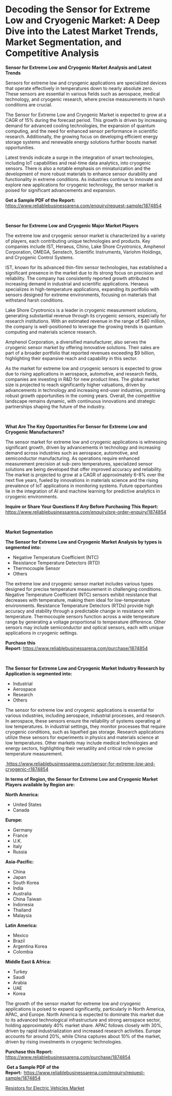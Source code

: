<p><h1>Decoding the Sensor for Extreme Low and Cryogenic Market: A Deep Dive into the Latest Market Trends, Market Segmentation, and Competitive Analysis</h1></p><p><strong>Sensor for Extreme Low and Cryogenic Market Analysis and Latest Trends</strong></p>
<p><p>Sensors for extreme low and cryogenic applications are specialized devices that operate effectively in temperatures down to nearly absolute zero. These sensors are essential in various fields such as aerospace, medical technology, and cryogenic research, where precise measurements in harsh conditions are crucial. </p><p>The Sensor for Extreme Low and Cryogenic Market is expected to grow at a CAGR of 15% during the forecast period. This growth is driven by increasing demand for advanced cooling technologies, the expansion of quantum computing, and the need for enhanced sensor performance in scientific research. Additionally, the growing focus on developing efficient energy storage systems and renewable energy solutions further boosts market opportunities. </p><p>Latest trends indicate a surge in the integration of smart technologies, including IoT capabilities and real-time data analytics, into cryogenic sensors. There is also a notable emphasis on miniaturization and the development of more robust materials to enhance sensor durability and functionality in extreme conditions. As industries continue to innovate and explore new applications for cryogenic technology, the sensor market is poised for significant advancements and expansion.</p></p>
<p><strong>Get a Sample PDF of the Report:&nbsp;</strong> <a href="https://www.reliablebusinessarena.com/enquiry/request-sample/1874854?utm_campaign=2238&utm_medium=2&utm_source=Github&utm_content=ia&utm_term=13022025&utm_id=sensor-for-extreme-low-and-cryogenic">https://www.reliablebusinessarena.com/enquiry/request-sample/1874854</a></p>
<p>&nbsp;</p>
<p><strong>Sensor for Extreme Low and Cryogenic Major Market Players</strong></p>
<p><p>The extreme low and cryogenic sensor market is characterized by a variety of players, each contributing unique technologies and products. Key companies include IST, Heraeus, Chino, Lake Shore Cryotronics, Amphenol Corporation, OMEGA, Senstech, Scientific Instruments, Variohm Holdings, and Cryogenic Control Systems. </p><p>IST, known for its advanced thin-film sensor technologies, has established a significant presence in the market due to its strong focus on precision and reliability. The company has consistently reported growth attributed to increasing demand in industrial and scientific applications. Heraeus specializes in high-temperature applications, expanding its portfolio with sensors designed for extreme environments, focusing on materials that withstand harsh conditions.</p><p>Lake Shore Cryotronics is a leader in cryogenic measurement solutions, generating substantial revenue through its cryogenic sensors, especially for research institutions. With an estimated revenue in the range of $40 million, the company is well-positioned to leverage the growing trends in quantum computing and materials science research.</p><p>Amphenol Corporation, a diversified manufacturer, also serves the cryogenic sensor market by offering innovative solutions. Their sales are part of a broader portfolio that reported revenues exceeding $9 billion, highlighting their expansive reach and capability in this sector.</p><p>As the market for extreme low and cryogenic sensors is expected to grow due to rising applications in aerospace, automotive, and research fields, companies are investing in R&D for new product lines. The global market size is projected to reach significantly higher valuations, driven by advancements in technology and increasing end-user industries, promising robust growth opportunities in the coming years. Overall, the competitive landscape remains dynamic, with continuous innovations and strategic partnerships shaping the future of the industry.</p></p>
<p>&nbsp;</p>
<p><strong>What Are The Key Opportunities For Sensor for Extreme Low and Cryogenic Manufacturers?</strong></p>
<p><p>The sensor market for extreme low and cryogenic applications is witnessing significant growth, driven by advancements in technology and increasing demand across industries such as aerospace, automotive, and semiconductor manufacturing. As operations require enhanced measurement precision at sub-zero temperatures, specialized sensor solutions are being developed that offer improved accuracy and reliability. The market is projected to grow at a CAGR of approximately 6-8% over the next five years, fueled by innovations in materials science and the rising prevalence of IoT applications in monitoring systems. Future opportunities lie in the integration of AI and machine learning for predictive analytics in cryogenic environments.</p></p>
<p><strong>Inquire or Share Your Questions If Any Before Purchasing This Report:</strong> <a href="https://www.reliablebusinessarena.com/enquiry/pre-order-enquiry/1874854?utm_campaign=2238&utm_medium=2&utm_source=Github&utm_content=ia&utm_term=13022025&utm_id=sensor-for-extreme-low-and-cryogenic">https://www.reliablebusinessarena.com/enquiry/pre-order-enquiry/1874854</a></p>
<p>&nbsp;</p>
<p><strong>Market Segmentation</strong></p>
<p><strong>The Sensor for Extreme Low and Cryogenic Market Analysis by types is segmented into:</strong></p>
<p><ul><li>Negative Temperature Coefficient (NTC)</li><li>Resistance Temperature Detectors (RTD)</li><li>Thermocouple Sensor</li><li>Others</li></ul></p>
<p><p>The extreme low and cryogenic sensor market includes various types designed for precise temperature measurement in challenging conditions. Negative Temperature Coefficient (NTC) sensors exhibit resistance that decreases with temperature, making them ideal for low-temperature environments. Resistance Temperature Detectors (RTDs) provide high accuracy and stability through a predictable change in resistance with temperature. Thermocouple sensors function across a wide temperature range by generating a voltage proportional to temperature difference. Other sensors may include semiconductor and optical sensors, each with unique applications in cryogenic settings.</p></p>
<p><strong>Purchase this Report:&nbsp;</strong><a href="https://www.reliablebusinessarena.com/purchase/1874854?utm_campaign=2238&utm_medium=2&utm_source=Github&utm_content=ia&utm_term=13022025&utm_id=sensor-for-extreme-low-and-cryogenic">https://www.reliablebusinessarena.com/purchase/1874854</a></p>
<p>&nbsp;</p>
<p><strong>The Sensor for Extreme Low and Cryogenic Market Industry Research by Application is segmented into:</strong></p>
<p><ul><li>Industrial</li><li>Aerospace</li><li>Research</li><li>Others</li></ul></p>
<p><p>The sensor for extreme low and cryogenic applications is essential for various industries, including aerospace, industrial processes, and research. In aerospace, these sensors ensure the reliability of systems operating at low temperatures. In industrial settings, they monitor processes that require cryogenic conditions, such as liquefied gas storage. Research applications utilize these sensors for experiments in physics and materials science at low temperatures. Other markets may include medical technologies and energy sectors, highlighting their versatility and critical role in precise temperature measurement.</p></p>
<p><a href="https://www.reliablebusinessarena.com/sensor-for-extreme-low-and-cryogenic-r1874854?utm_campaign=2238&utm_medium=2&utm_source=Github&utm_content=ia&utm_term=13022025&utm_id=sensor-for-extreme-low-and-cryogenic">&nbsp;https://www.reliablebusinessarena.com/sensor-for-extreme-low-and-cryogenic-r1874854</a></p>
<p><strong>In terms of Region, the Sensor for Extreme Low and Cryogenic Market Players available by Region are:</strong></p>
<p>
    <p> <strong> North America: </strong>
        <ul>
            <li>United States</li>
            <li>Canada</li>
        </ul>
        </p> 
    <p> <strong> Europe: </strong>
        <ul>
            <li>Germany</li>
            <li>France</li>
            <li>U.K.</li>
            <li>Italy</li>
            <li>Russia</li>
        </ul>
        </p> 
    <p> <strong> Asia-Pacific: </strong>
        <ul>
            <li>China</li>
            <li>Japan</li>
            <li>South Korea</li>
            <li>India</li>
            <li>Australia</li>
            <li>China Taiwan</li>
            <li>Indonesia</li>
            <li>Thailand</li>
            <li>Malaysia</li>
        </ul>
        </p> 
    <p> <strong> Latin America: </strong>
        <ul>
            <li>Mexico</li>
            <li>Brazil</li>
            <li>Argentina Korea</li>
            <li>Colombia</li>
        </ul>
        </p> 
    <p> <strong> Middle East & Africa: </strong>
        <ul>
            <li>Turkey</li>
            <li>Saudi</li>
            <li>Arabia</li>
            <li>UAE</li>
            <li>Korea</li>
        </ul>
    </p>
    </p>
<p><p>The growth of the sensor market for extreme low and cryogenic applications is poised to expand significantly, particularly in North America, APAC, and Europe. North America is expected to dominate this market due to its advanced technological infrastructure and strong aerospace sector, holding approximately 40% market share. APAC follows closely with 30%, driven by rapid industrialization and increased research activities. Europe accounts for around 20%, while China captures about 10% of the market, driven by rising investments in cryogenic technologies.</p></p>
<p><strong>Purchase this Report: </strong><a href="https://www.reliablebusinessarena.com/purchase/1874854?utm_campaign=2238&utm_medium=2&utm_source=Github&utm_content=ia&utm_term=13022025&utm_id=sensor-for-extreme-low-and-cryogenic">https://www.reliablebusinessarena.com/purchase/1874854</a></p>
<p>&nbsp;<strong>Get a Sample PDF of the Report:&nbsp;&nbsp;</strong><a href="https://www.reliablebusinessarena.com/enquiry/request-sample/1874854?utm_campaign=2238&utm_medium=2&utm_source=Github&utm_content=ia&utm_term=13022025&utm_id=sensor-for-extreme-low-and-cryogenic">https://www.reliablebusinessarena.com/enquiry/request-sample/1874854</a></p>
<p><strong></strong></p>
<p><p><a href="https://github.com/manesros8/Market-Research-Report-List-1/blob/main/resistors-for-electric-vehicles-market.md?utm_campaign=2238&utm_medium=2&utm_source=Github&utm_content=ia&utm_term=13022025&utm_id=sensor-for-extreme-low-and-cryogenic">Resistors for Electric Vehicles Market</a></p></p>